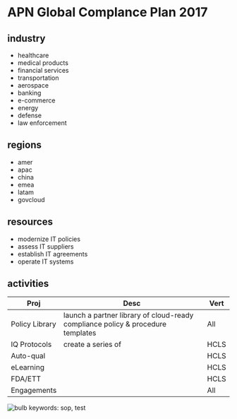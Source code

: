 # APN Global Complance Plan 2017

## industry
* healthcare
* medical products
* financial services
* transportation
* aerospace
* banking
* e-commerce
* energy
* defense
* law enforcement

## regions
* amer
* apac
* china
* emea
* latam
* govcloud

## resources
* modernize IT policies
* assess IT suppliers
* establish IT agreements
* operate IT systems

## activities
| Proj  | Desc   | Vert  |
|---|---|---|
|  Policy Library | launch a partner library of cloud-ready compliance policy & procedure templates  | All  |
| IQ Protocols  |  create a series of  |  HCLS |
| Auto-qual  |   | HCLS  |
| eLearning  |   | HCLS  |
| FDA/ETT   |   | HCLS  |
| Engagements |   |  All |

![bulb]({{site.baseurl}}//Caduceus-Bulb.jpg)
keywords: sop, test
